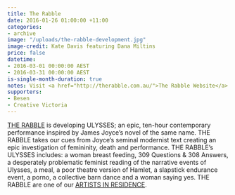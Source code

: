 ```yaml
---
title: The Rabble
date: 2016-01-26 01:00:00 +11:00
categories:
- archive
image: "/uploads/the-rabble-development.jpg"
image-credit: Kate Davis featuring Dana Miltins
price: false
datetime:
- 2016-03-01 00:00:00 AEST
- 2016-03-31 00:00:00 AEST
is-single-month-duration: true
notes: Visit <a href="http://therabble.com.au/">The Rabble Website</a>
supporters:
- Besen
- Creative Victoria
---
```


[THE RABBLE](http://therabble.com.au/) is developing ULYSSES; an epic, ten-hour contemporary performance inspired by James Joyce’s novel of the same name. THE RABBLE takes our cues from Joyce’s seminal modernist text creating an epic investigation of femininity, death and performance. THE RABBLE’s ULYSSES includes: a woman breast feeding, 309 Questions & 308 Answers, a desperately problematic feminist reading of the narrative events of Ulysses, a meal, a poor theatre version of Hamlet, a slapstick endurance event, a porno, a collective barn dance and a woman saying yes. THE RABBLE are one of our [ARTISTS IN RESIDENCE](http://thesubstation.org.au/show/the-rabble/).
